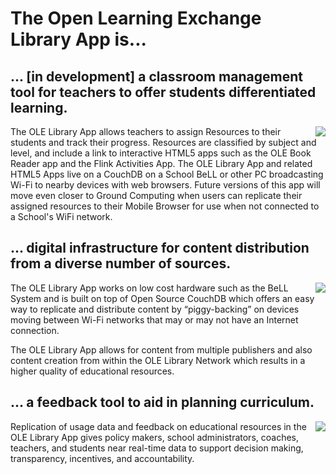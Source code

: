 # The Open Learning Exchange Library App is...

## ... [in development] a classroom management tool for teachers to offer students differentiated learning.

<img src="https://raw.github.com/rjsteinert/ole-library/master/docs/images/my-library.png" align="right">The OLE Library App allows teachers to assign Resources to their students and track their progress.  Resources are classified by subject and level, and include a link to interactive HTML5 apps such as the OLE Book Reader app and the Flink Activities App.  The OLE Library App and related HTML5 Apps live on a CouchDB on a School BeLL or other PC broadcasting Wi-Fi to nearby devices with web browsers. Future versions of this app will move even closer to Ground Computing when users can replicate their assigned resources to their Mobile Browser for use when not connected to a School's WiFi network. 





## ... digital infrastructure for content distribution from a diverse number of sources.

<img src="https://raw.github.com/rjsteinert/ole-library/master/docs/images/replication.png" align="right">The OLE Library App works on low cost hardware such as the BeLL System and is built on top of Open Source CouchDB which offers an easy way to replicate and distribute content by “piggy-backing” on devices moving between Wi-Fi networks that may or may not have an Internet connection.

The OLE Library App allows for content from multiple publishers and also content creation from within the OLE Library Network which results in a higher quality of educational resources.





## ... a feedback tool to aid in planning curriculum.

<img src="https://raw.github.com/rjsteinert/ole-library/master/docs/images/feedback.png" align="right">Replication of usage data and feedback on educational resources in the OLE Library App gives policy makers, school administrators, coaches, teachers, and students near real-time data to support decision making, transparency, incentives, and accountability.
